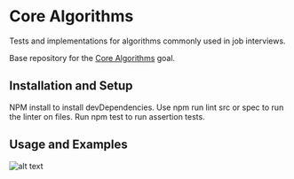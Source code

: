 # Core Algorithms

Tests and implementations for algorithms commonly used in job interviews.

Base repository for the [Core Algorithms](https://github.com/GuildCrafts/web-development-js/issues/123) goal.

## Installation and Setup
NPM install to install devDependencies.
Use npm run lint src or spec to run the linter on files.
Run npm test to run assertion tests.

## Usage and Examples
![alt text](http://s2.quickmeme.com/img/37/37d58eec3f40957821ed9704bb747fb74db3dd0a3b657e16a77bfb1840dab7a2.jpg "kitty")
